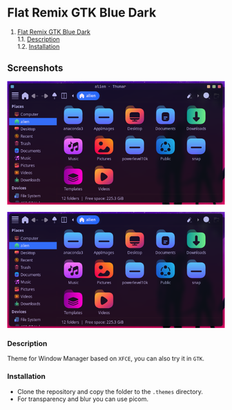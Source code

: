 # Flat Remix GTK Blue Dark

1. [Flat Remix GTK Blue Dark](#flat-remix-gtk-blue-dark)\
    1.1. [Description](#description)\
    1.2. [Installation](#installation)


## Screenshots

![Alt text](Screenshot_1.png)

![Alt text](Screenshot_2.png)

### Description
Theme for Window Manager based on `XFCE`, you can also try it in `GTK`.


### Installation

* Clone the repository and copy the folder to the `.themes` directory.
* For transparency and blur you can use picom.



